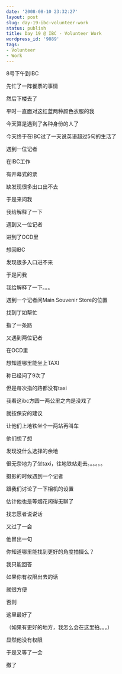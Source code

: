 ```yaml
---
date: '2008-08-10 23:32:27'
layout: post
slug: day-19-ibc-volunteer-work
status: publish
title: Day 19 @ IBC - Volunteer Work
wordpress_id: '9889'
tags:
- Volunteer
- Work
---
```


8号下午到IBC

先忙了一阵餐票的事情

然后下楼去了

平时一直面对这红蓝两种颜色衣服的我

今天算是遇到了各种身份的人了

今天终于在IBC过了一天说英语超过5句的生活了

遇到一位记者

在IBC工作

有开幕式的票

缺发现很多出口出不去

于是来问我

我给解释了一下

遇到又一位记者

进到了OCD里

想回IBC

发现很多入口进不来

于是问我

我给解释了一下。。。

遇到一个记者问Main Souvenir Store的位置

找到丁如帮忙

指了一条路

又遇到两位记者

在OCD里

想知道哪里能坐上TAXI

称已经问了9次了

但是每次指的路都没有taxi

我看这ibc方圆一两公里之内是没戏了

就按保安的建议

让他们上地铁坐个一两站再叫车

他们想了想

发现没什么选择的余地

很无奈地为了坐taxi，往地铁站走去。。。。。。

摄影的时候遇到一个记者

跟我们讨论了一下相机的设置

估计他也是等烟花闲得无聊了

找志愿者说说话

又过了一会

他冒出一句

你知道哪里能找到更好的角度拍摄么？

我只能回答

如果你有权限出去的话

就很方便

否则

这里最好了

（如果有更好的地方，我怎么会在这里拍。。。）

显然他没有权限

于是又等了一会

撤了
